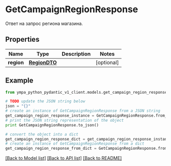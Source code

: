 # GetCampaignRegionResponse

Ответ на запрос региона магазина.

## Properties
Name | Type | Description | Notes
------------ | ------------- | ------------- | -------------
**region** | [**RegionDTO**](RegionDTO.md) |  | [optional] 

## Example

```python
from ympa_python_pydantic_v1_client.models.get_campaign_region_response import GetCampaignRegionResponse

# TODO update the JSON string below
json = "{}"
# create an instance of GetCampaignRegionResponse from a JSON string
get_campaign_region_response_instance = GetCampaignRegionResponse.from_json(json)
# print the JSON string representation of the object
print GetCampaignRegionResponse.to_json()

# convert the object into a dict
get_campaign_region_response_dict = get_campaign_region_response_instance.to_dict()
# create an instance of GetCampaignRegionResponse from a dict
get_campaign_region_response_from_dict = GetCampaignRegionResponse.from_dict(get_campaign_region_response_dict)
```
[[Back to Model list]](../README.md#documentation-for-models) [[Back to API list]](../README.md#documentation-for-api-endpoints) [[Back to README]](../README.md)


